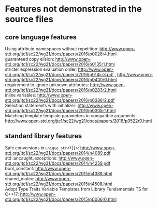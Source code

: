# Features not demonstrated in the source files
## core language features
Using attribute namespaces without repetition: http://www.open-std.org/jtc1/sc22/wg21/docs/papers/2016/p0028r4.html  
guaranteed copy elision: http://www.open-std.org/jtc1/sc22/wg21/docs/papers/2016/p0135r1.html  
stricter expression evaluation order: http://www.open-std.org/jtc1/sc22/wg21/docs/papers/2016/p0145r3.pdf , http://www.open-std.org/jtc1/sc22/wg21/docs/papers/2016/p0400r0.html  
requirement to ignore unknown attributes: http://www.open-std.org/jtc1/sc22/wg21/docs/papers/2016/p0283r2.html  
inline variables: http://www.open-std.org/jtc1/sc22/wg21/docs/papers/2016/p0386r2.pdf  
Selection statements with initializer: http://www.open-std.org/jtc1/sc22/wg21/docs/papers/2016/p0305r1.html  
Matching template template parameters to compatible arguments: http://www.open-std.org/jtc1/sc22/wg21/docs/papers/2016/p0522r0.html  

## standard library features
Safe conversions in `unique_ptr<T[]>`: http://www.open-std.org/jtc1/sc22/wg21/docs/papers/2014/n4089.pdf  
std::uncaught_exceptions: http://www.open-std.org/jtc1/sc22/wg21/docs/papers/2014/n4259.pdf  
bool_constant: http://www.open-std.org/jtc1/sc22/wg21/docs/papers/2015/n4389.html  
shared_mutex: http://www.open-std.org/jtc1/sc22/wg21/docs/papers/2015/n4508.html  
Adopt Type Traits Variable Templates from Library Fundamentals TS for C++17: http://www.open-std.org/jtc1/sc22/wg21/docs/papers/2015/p0006r0.html  
